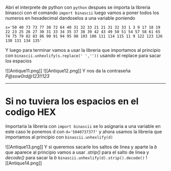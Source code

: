 

Abri el  interprete de python con `python` despues se importa la libreria binascci con el comando `import binascii` luego vamos a poner todos los numeros en hexadecimal dandoselos a una variable poniendo

```
s='50 40 73 73 77 30 72 64 40 31 32 33 21 21 31 32 33 1 3 9 17 18 19 22 23 25 26 27 30 31 33 34 35 37 38 39 42 43 49 50 51 54 57 58 61 65 74 75 79 82 83 86 90 91 94 95 98 103 106 111 114 115 11 9 122 123 126 130 131 134 135'
```

Y luego para terminar vamos a usar la libreria que importamos al principio con ``binascii.unhexlify(s.replace(' ',''))`` usando el replace para sacar los espacios

![[Antique11.png]]
![[Antique12.png]]
Y nos da la contraseña *P@ssw0rd@123!!123*


---------

# Si no tuviera los espacios en el codigo HEX

Importaria la libreria con `import binascii` se lo asignaria a una variable en este caso le ponemos d con `d='5040737377'` y ahora usamos la libreria que importamos al principio con `binascii.unhexlify(d)`

![[Antique13.png]]
Y si queremos sacarle los saltos de linea y aparte la *b* que aparece al principio vamos a usar *.strip()* para el salto de linea y *decode()* para sacar la *b* `binascii.unhexlify(d).strip().decode()`
![[Antique14.png]]